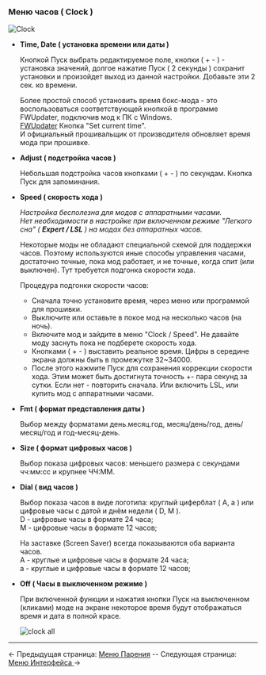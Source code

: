 ### Меню часов ( Clock )

![Clock](https://i.imgur.com/32lBdP9.png)
  * __Time, Date ( установка времени или даты )__

	Кнопкой Пуск выбрать редактируемое поле, кнопки ( + - ) - установка значений, долгое нажатие Пуск ( 2 секунды ) сохранит установки и произойдет выход из данной настройки. Добавьте эти 2 сек. ко времени.

	Более простой способ установить время бокс-мода - это воспользоваться соответствующей кнопкой в программе FWUpdater, подключив мод к ПК с Windows.  
  [FWUpdater](https://www.dropbox.com/s/qbymcwthnahmles/VTCFont.rar?dl=1) Кнопка "Set current time".  
  И официальный прошивальщик от производителя обновляет время мода при прошивке.
  
  * __Adjust ( подстройка часов )__

    Небольшая подстройка часов кнопками ( + - ) по секундам. Кнопка Пуск для запоминания. 

  * __Speed ( скорость хода )__

    *Настройка бесполезна для модов с аппаратными часами.*  
    *Нет необходимости в настройке при включенном режиме "Легкого сна" ( **Expert / LSL** ) на модах без аппаратных часов.*  
  
    Некоторые моды не обладают специальной схемой для поддержки часов. Поэтому используются иные способы управления часами, достаточно точные, пока мод работает, и не точные, когда спит (или выключен). Тут требуется подгонка скорости хода.
    
    Процедура подгонки скорости часов:
      * Сначала точно установите время, через меню или программой для прошивки.
      * Выключите или оставьте в покое мод на несколько часов (на ночь).
      * Включите мод и зайдите в меню "Clock / Speed". Не давайте моду заснуть пока не подберете скорость хода.
      * Кнопками ( + - ) выставить реальное время. Цифры в середине экрана должны быть в промежутке 32~34000.
      * После этого нажмите Пуск для сохранения коррекции скорости хода. Этим может быть достигнута точность +- пара секунд за сутки. Если нет - повторить сначала. Или включить LSL, или купить мод с аппаратными часами. 
  
  * __Fmt ( формат представления даты )__

    Выбор между форматами день.месяц.год, месяц/день/год, день/месяц/год и год-месяц-день.

  * __Size ( формат цифровых часов )__

    Выбор показа цифровых часов: меньшего размера с секундами чч:мм:сс и крупнее ЧЧ:ММ.

  * __Dial ( вид часов )__

    Выбор показа часов в виде логотипа: круглый циферблат ( A, a ) или цифровые часы с датой и днём недели ( D, M ).  
    D - цифровые часы в формате 24 часа;  
    М - цифровые часы в формате 12 часов;

    На заставке (Screen Saver) всегда показываются оба варианта часов.  
    A - круглые и цифровые часы в формате 24 часа;  
    a - круглые и цифровые часы в формате 12 часов;
  
  * __Off ( Часы в выключенном режиме )__

    При включенной функции и нажатия кнопки Пуск на выключенном (кликами) моде на экране некоторое время будут отображаться время и дата в полной красе.

	![clock all](https://i.imgur.com/hlEUhna.png)
  
-----

← Предыдущая страница: [Меню Парения](vaping_ru.md) --  Следующая страница: [Меню Интерфейса ](interface_ru.md)→
